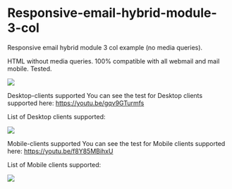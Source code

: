 # Responsive-email-hybrid-module-3-col
Responsive email hybrid module 3 col example (no media queries).

HTML without media queries.
100% compatible with all webmail and mail mobile.
Tested.


<img src="http://recmaresth.loading.net/images/image-example.jpg">


Desktop-clients supported
You can see the test for Desktop clients supported here:
https://youtu.be/gqv9GTurmfs
<br>

List of Desktop clients supported:

<img src="http://recmaresth.loading.net/images/desktop-clients-supported.jpg">


Mobile-clients supported
You can see the test for Mobile clients supported here:
https://youtu.be/f8Y85MBihxU
<br>

List of Mobile clients supported:

<img src="http://recmaresth.loading.net/images/mobile-clients-supported.jpg">

